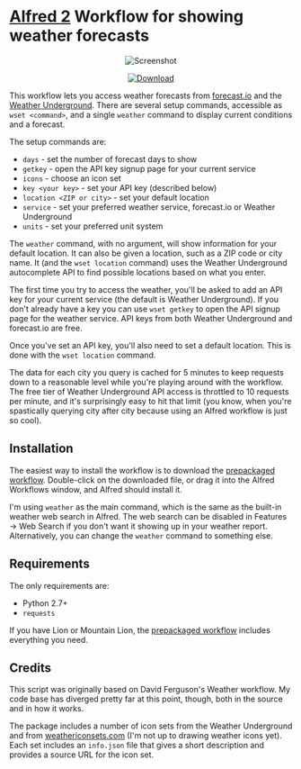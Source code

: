 [Alfred 2][alfred] Workflow for showing weather forecasts
=========================================================

<p align="center">
<img alt="Screenshot" src="http://i.imgur.com/c76YyE5.png" />
</p>

<p align="center">
  <a href="https://dl.dropbox.com/s/hug7tz83dk5wsa5/jc-weather.alfredworkflow"><img src="http://i.imgur.com/E8I5TfU.png" alt="Download"></a>
</p>

This workflow lets you access weather forecasts from [forecast.io][fio] and the
[Weather Underground][wund].  There are several setup commands, accessible as
`wset <command>`, and a single `weather` command to display current conditions
and a forecast.

The setup commands are:

  * `days` - set the number of forecast days to show
  * `getkey` - open the API key signup page for your current service
  * `icons` - choose an icon set
  * `key <your key>` - set your API key (described below)
  * `location <ZIP or city>` - set your default location
  * `service` - set your preferred weather service, forecast.io or Weather
    Underground
  * `units` - set your preferred unit system

The `weather` command, with no argument, will show information for your default
location. It can also be given a location, such as a ZIP code or city name. It
(and the `wset location` command) uses the Weather Underground autocomplete API
to find possible locations based on what you enter.

The first time you try to access the weather, you'll be asked to add an API key
for your current service (the default is Weather Underground). If you don't
already have a key you can use `wset getkey` to open the API signup page for
the weather service. API keys from both Weather Underground and forecast.io are
free.

Once you've set an API key, you'll also need to set a default location. This is done with the `wset location` command.

The data for each city you query is cached for 5 minutes to keep requests down
to a reasonable level while you're playing around with the workflow. The free
tier of Weather Underground API access is throttled to 10 requests per minute,
and it's surprisingly easy to hit that limit (you know, when you're spastically
querying city after city because using an Alfred workflow is just so cool).

Installation
------------

The easiest way to install the workflow is to download the
[prepackaged workflow][package].  Double-click on the downloaded file, or drag
it into the Alfred Workflows window, and Alfred should install it.

I'm using `weather` as the main command, which is the same as the built-in
weather web search in Alfred. The web search can be disabled in Features &rarr;
Web Search if you don't want it showing up in your weather report.
Alternatively, you can change the `weather` command to something else.

Requirements
------------

The only requirements are:

  * Python 2.7+
  * `requests`

If you have Lion or Mountain Lion, the [prepackaged workflow][package] includes
everything you need.

Credits
-------

This script was originally based on David Ferguson's Weather workflow. My code
base has diverged pretty far at this point, though, both in the source and in
how it works.

The package includes a number of icon sets from the Weather Underground and
from [weathericonsets.com][icons] (I'm not up to drawing weather icons yet).
Each set includes an `info.json` file that gives a short description and
provides a source URL for the icon set.

[api]: http://www.wunderground.com/weather/api/
[package]: https://dl.dropbox.com/s/hug7tz83dk5wsa5/jc-weather.alfredworkflow
[alfred]: http://www.alfredapp.com
[icons]: http://www.weathericonsets.com
[wund]: http://www.weatherunderground.com
[fio]: http://forecast.io
